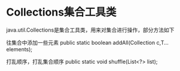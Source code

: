 # Collections集合工具类

java.util.Collections是集合工具类，用来对集合进行操作，部分方法如下

往集合中添加一些元素
public static <T> boolean addAll(Collection<T> c,T... elements);

打乱顺序，打乱集合顺序
public static void shuffle(List<?> list);


